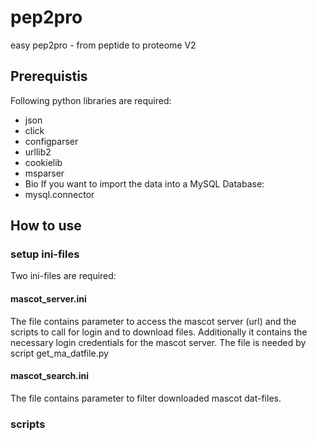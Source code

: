 # pep2pro
easy pep2pro - from peptide to proteome V2

## Prerequistis
Following python libraries are required:
- json
- click
- configparser
- urllib2
- cookielib
- msparser
- Bio
If you want to import the data into a MySQL Database:
- mysql.connector

## How to use

### setup ini-files
Two ini-files are required:

#### mascot_server.ini
The file contains parameter to access the mascot server (url) and the scripts to call for login and to download files. Additionally it contains the necessary login credentials for the mascot server. 
The file is needed by script get_ma_datfile.py

#### mascot_search.ini
The file contains parameter to filter downloaded mascot dat-files. 

### scripts




